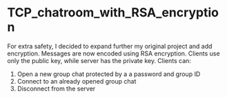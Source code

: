 # TCP_chatroom_with_RSA_encryption
For extra safety, I decided to expand further my original project and add encryption. Messages are now encoded using RSA encryption. Clients use only the public key, while server has the private key.
Clients can:
1) Open a new group chat protected by a a password and group ID
2) Connect to an already opened group chat
3) Disconnect from the server
